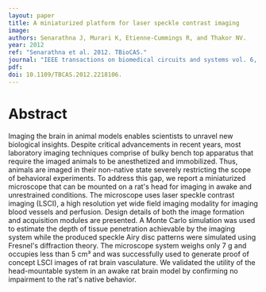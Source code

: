 ```yaml
---
layout: paper
title: A miniaturized platform for laser speckle contrast imaging
image:
authors: Senarathna J, Murari K, Etienne-Cummings R, and Thakor NV.
year: 2012
ref: "Senarathna et al. 2012. TBioCAS."
journal: "IEEE transactions on biomedical circuits and systems vol. 6, no. 5: 437-445."
pdf:
doi: 10.1109/TBCAS.2012.2218106.
---
```


# Abstract
Imaging the brain in animal models enables scientists to unravel new biological insights. Despite critical advancements in recent years, most laboratory imaging techniques comprise of bulky bench top apparatus that require the imaged animals to be anesthetized and immobilized. Thus, animals are imaged in their non-native state severely restricting the scope of behavioral experiments. To address this gap, we report a miniaturized microscope that can be mounted on a rat's head for imaging in awake and unrestrained conditions. The microscope uses laser speckle contrast imaging (LSCI), a high resolution yet wide field imaging modality for imaging blood vessels and perfusion. Design details of both the image formation and acquisition modules are presented. A Monte Carlo simulation was used to estimate the depth of tissue penetration achievable by the imaging system while the produced speckle Airy disc patterns were simulated using Fresnel's diffraction theory. The microscope system weighs only 7 g and occupies less than 5 cm³ and was successfully used to generate proof of concept LSCI images of rat brain vasculature. We validated the utility of the head-mountable system in an awake rat brain model by confirming no impairment to the rat's native behavior.
